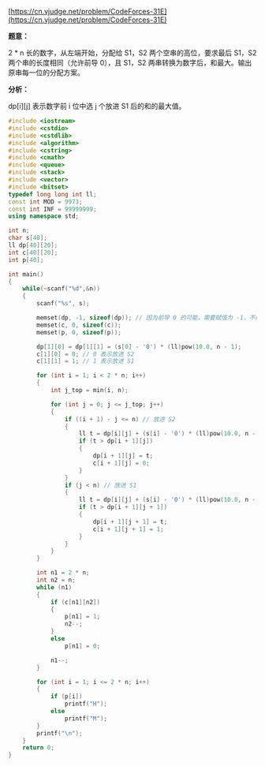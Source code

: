 [https://cn.vjudge.net/problem/CodeForces-31E](https://cn.vjudge.net/problem/CodeForces-31E)

**题意：**

2 * n 长的数字，从左端开始，分配给 S1，S2 两个空串的高位，要求最后 S1，S2 两个串的长度相同（允许前导 0），且 S1，S2 两串转换为数字后，和最大。输出原串每一位的分配方案。

**分析：**

dp[i][j] 表示数字前 i 位中选 j 个放进 S1 后的和的最大值。

```c++
#include <iostream>
#include <cstdio>
#include <cstdlib>
#include <algorithm>
#include <cstring>
#include <cmath>
#include <queue>
#include <stack>
#include <vector>
#include <bitset>
typedef long long int ll;
const int MOD = 9973;
const int INF = 99999999;
using namespace std;

int n;
char s[40];
ll dp[40][20];
int c[40][20];
int p[40];

int main()
{
	while(~scanf("%d",&n))
	{
		scanf("%s", s);

		memset(dp, -1, sizeof(dp)); // 因为前导 0 的可能，需要赋值为 -1，不能为 0
		memset(c, 0, sizeof(c));
		memset(p, 0, sizeof(p));

		dp[1][0] = dp[1][1] = (s[0] - '0') * (ll)pow(10.0, n - 1);
		c[1][0] = 0; // 0 表示放进 S2
		c[1][1] = 1; // 1 表示放进 S1

		for (int i = 1; i < 2 * n; i++)
		{
			int j_top = min(i, n);

			for (int j = 0; j <= j_top; j++)
			{
				if ((i + 1) - j <= n) // 放进 S2
				{
					ll t = dp[i][j] + (s[i] - '0') * (ll)pow(10.0, n - i + j - 1);
					if (t > dp[i + 1][j])
					{
						dp[i + 1][j] = t;
						c[i + 1][j] = 0;
					}
				}
				if (j < n) // 放进 S1
				{
					ll t = dp[i][j] + (s[i] - '0') * (ll)pow(10.0, n - j - 1);
					if (t > dp[i + 1][j + 1])
					{
						dp[i + 1][j + 1] = t;
						c[i + 1][j + 1] = 1;
					}
				}
			}
		}

		int n1 = 2 * n;
		int n2 = n;
		while (n1)
		{
			if (c[n1][n2])
			{
				p[n1] = 1;
				n2--;
			}
			else
				p[n1] = 0;

			n1--;
		}

		for (int i = 1; i <= 2 * n; i++)
		{
			if (p[i])
				printf("H");
			else
				printf("M");
		}
		printf("\n");
	}
	return 0;
}
```
